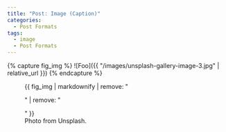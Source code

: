 ```yaml
---
title: "Post: Image (Caption)"
categories:
  - Post Formats
tags:
  - image
  - Post Formats
---
```


{% capture fig_img %}
![Foo]({{ "/images/unsplash-gallery-image-3.jpg" | relative_url }})
{% endcapture %}

<figure>
  {{ fig_img | markdownify | remove: "<p>" | remove: "</p>" }}
  <figcaption>Photo from Unsplash.</figcaption>
</figure>